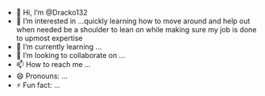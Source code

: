 - 👋 Hi, I’m @Dracko132
- 👀 I’m interested in ...quickly learning how to move around and help out when needed be a shoulder to lean on while making sure my job is done to upmost expertise 
- 🌱 I’m currently learning ...
- 💞️ I’m looking to collaborate on ...
- 📫 How to reach me ...
- 😄 Pronouns: ...
- ⚡ Fun fact: ...

<!---
Dracko132/Dracko132 is a ✨ special ✨ repository because its `README.md` (this file) appears on your GitHub profile.
You can click the Preview link to take a look at your changes.
--->

